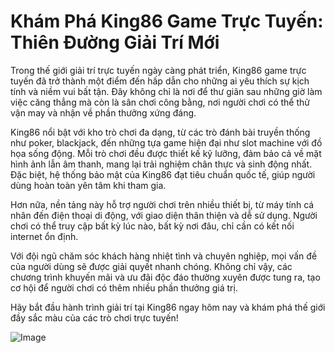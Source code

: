 # Khám Phá King86 Game Trực Tuyến: Thiên Đường Giải Trí Mới

Trong thế giới giải trí trực tuyến ngày càng phát triển, King86 game trực tuyến đã trở thành một điểm đến hấp dẫn cho những ai yêu thích sự kịch tính và niềm vui bất tận. Đây không chỉ là nơi để thư giãn sau những giờ làm việc căng thẳng mà còn là sân chơi công bằng, nơi người chơi có thể thử vận may và nhận về phần thưởng xứng đáng.

King86 nổi bật với kho trò chơi đa dạng, từ các trò đánh bài truyền thống như poker, blackjack, đến những tựa game hiện đại như slot machine với đồ họa sống động. Mỗi trò chơi đều được thiết kế kỹ lưỡng, đảm bảo cả về mặt hình ảnh lẫn âm thanh, mang lại trải nghiệm chân thực và sinh động nhất. Đặc biệt, hệ thống bảo mật của King86 đạt tiêu chuẩn quốc tế, giúp người dùng hoàn toàn yên tâm khi tham gia.

Hơn nữa, nền tảng này hỗ trợ người chơi trên nhiều thiết bị, từ máy tính cá nhân đến điện thoại di động, với giao diện thân thiện và dễ sử dụng. Người chơi có thể truy cập bất kỳ lúc nào, bất kỳ nơi đâu, chỉ cần có kết nối internet ổn định.

Với đội ngũ chăm sóc khách hàng nhiệt tình và chuyên nghiệp, mọi vấn đề của người dùng sẽ được giải quyết nhanh chóng. Không chỉ vậy, các chương trình khuyến mãi và ưu đãi độc đáo thường xuyên được tung ra, tạo cơ hội để người chơi có thêm nhiều phần thưởng giá trị.

Hãy bắt đầu hành trình giải trí tại King86 ngay hôm nay và khám phá thế giới đầy sắc màu của các trò chơi trực tuyến!  

![Image](https://github.com/user-attachments/assets/bd51ea9f-0666-407b-a7a7-98ead6de688c)